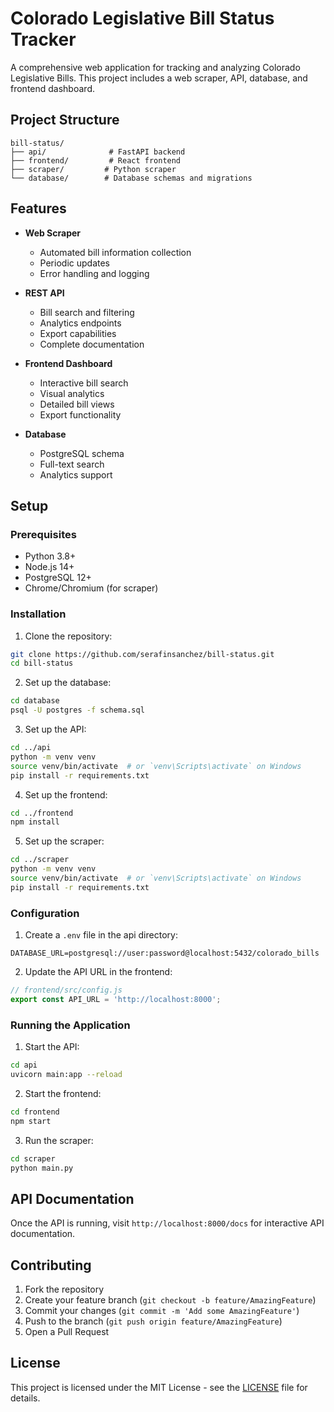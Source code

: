 # Colorado Legislative Bill Status Tracker

A comprehensive web application for tracking and analyzing Colorado Legislative Bills. This project includes a web scraper, API, database, and frontend dashboard.

## Project Structure

```
bill-status/
├── api/              # FastAPI backend
├── frontend/         # React frontend
├── scraper/         # Python scraper
└── database/        # Database schemas and migrations
```

## Features

- **Web Scraper**
  - Automated bill information collection
  - Periodic updates
  - Error handling and logging

- **REST API**
  - Bill search and filtering
  - Analytics endpoints
  - Export capabilities
  - Complete documentation

- **Frontend Dashboard**
  - Interactive bill search
  - Visual analytics
  - Detailed bill views
  - Export functionality

- **Database**
  - PostgreSQL schema
  - Full-text search
  - Analytics support

## Setup

### Prerequisites

- Python 3.8+
- Node.js 14+
- PostgreSQL 12+
- Chrome/Chromium (for scraper)

### Installation

1. Clone the repository:
```bash
git clone https://github.com/serafinsanchez/bill-status.git
cd bill-status
```

2. Set up the database:
```bash
cd database
psql -U postgres -f schema.sql
```

3. Set up the API:
```bash
cd ../api
python -m venv venv
source venv/bin/activate  # or `venv\Scripts\activate` on Windows
pip install -r requirements.txt
```

4. Set up the frontend:
```bash
cd ../frontend
npm install
```

5. Set up the scraper:
```bash
cd ../scraper
python -m venv venv
source venv/bin/activate  # or `venv\Scripts\activate` on Windows
pip install -r requirements.txt
```

### Configuration

1. Create a `.env` file in the api directory:
```env
DATABASE_URL=postgresql://user:password@localhost:5432/colorado_bills
```

2. Update the API URL in the frontend:
```javascript
// frontend/src/config.js
export const API_URL = 'http://localhost:8000';
```

### Running the Application

1. Start the API:
```bash
cd api
uvicorn main:app --reload
```

2. Start the frontend:
```bash
cd frontend
npm start
```

3. Run the scraper:
```bash
cd scraper
python main.py
```

## API Documentation

Once the API is running, visit `http://localhost:8000/docs` for interactive API documentation.

## Contributing

1. Fork the repository
2. Create your feature branch (`git checkout -b feature/AmazingFeature`)
3. Commit your changes (`git commit -m 'Add some AmazingFeature'`)
4. Push to the branch (`git push origin feature/AmazingFeature`)
5. Open a Pull Request

## License

This project is licensed under the MIT License - see the [LICENSE](LICENSE) file for details.